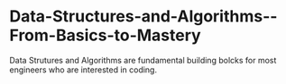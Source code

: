 # Data-Structures-and-Algorithms--From-Basics-to-Mastery
Data Strutures and Algorithms are fundamental building bolcks for most engineers who are interested in coding.
